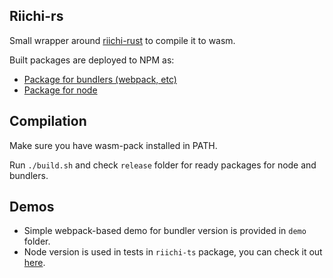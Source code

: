 ## Riichi-rs

Small wrapper around [riichi-rust](https://github.com/MahjongPantheon/riichi-rust) to compile it to wasm.

Built packages are deployed to NPM as:
- [Package for bundlers (webpack, etc)](https://www.npmjs.com/package/riichi-rs-bundlers)
- [Package for node](https://www.npmjs.com/package/riichi-rs-node)

## Compilation

Make sure you have wasm-pack installed in PATH.

Run `./build.sh` and check `release` folder for ready packages for node and bundlers.

## Demos

- Simple webpack-based demo for bundler version is provided in `demo` folder.
- Node version is used in tests in `riichi-ts` package, you can check it
  out [here](https://github.com/MahjongPantheon/riichi-ts/blob/main/riichi_realdata_rs.test.ts).
